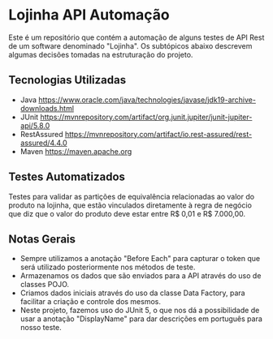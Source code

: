 # Lojinha API Automação
Este é um repositório que contém a automação de alguns testes de API Rest de um software denominado "Lojinha". Os subtópicos abaixo descrevem algumas decisões tomadas na estruturação do projeto.

## Tecnologias Utilizadas


- Java
  https://www.oracle.com/java/technologies/javase/jdk19-archive-downloads.html
- JUnit
  https://mvnrepository.com/artifact/org.junit.jupiter/junit-jupiter-api/5.8.0
- RestAssured
  https://mvnrepository.com/artifact/io.rest-assured/rest-assured/4.4.0
- Maven
  https://maven.apache.org

## Testes Automatizados
Testes para validar as partições de equivalência relacionadas ao valor do produto na lojinha, que estão vinculados diretamente à regra de negócio que diz que o valor do produto deve estar entre R$ 0,01 e R$ 7.000,00.

## Notas Gerais

-   Sempre utilizamos a anotação "Before Each" para capturar o token que será utilizado posteriormente nos métodos de teste.
-   Armazenamos os dados que são enviados para a API através do uso de classes POJO.
-   Criamos dados iniciais através do uso da classe Data Factory, para facilitar a criação e controle dos mesmos.
-   Neste projeto, fazemos uso do JUnit 5, o que nos dá a possibilidade de usar a anotação "DisplayName" para dar descrições em português para nosso teste.